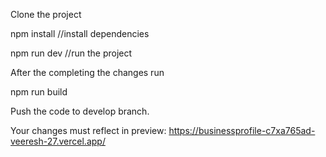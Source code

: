 Clone the project

npm install //install dependencies

npm run dev //run the project

After the completing the changes run

npm run build

Push the code to develop branch.

Your changes must reflect in preview: https://businessprofile-c7xa765ad-veeresh-27.vercel.app/
